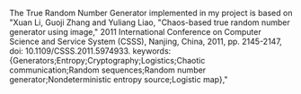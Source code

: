 The True Random Number Generator implemented in my project is based on "Xuan Li, Guoji Zhang and Yuliang Liao, 
"Chaos-based true random number generator using image," 2011 International Conference on Computer Science and Service System (CSSS), Nanjing, China, 2011, pp. 2145-2147, 
doi: 10.1109/CSSS.2011.5974933. keywords: {Generators;Entropy;Cryptography;Logistics;Chaotic communication;Random sequences;Random number generator;Nondeterministic entropy source;Logistic map},"
